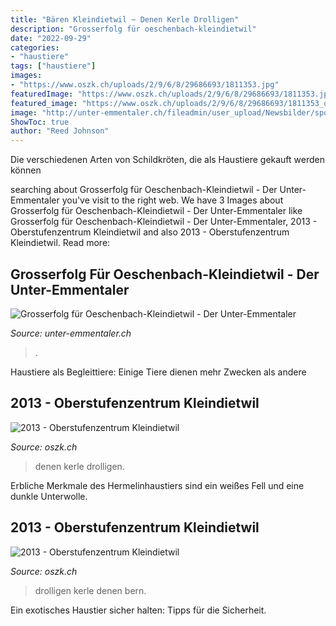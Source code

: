 ```yaml
---
title: "Bären Kleindietwil ~ Denen Kerle Drolligen"
description: "Grosserfolg für oeschenbach-kleindietwil"
date: "2022-09-29"
categories:
- "haustiere"
tags: ["haustiere"]
images:
- "https://www.oszk.ch/uploads/2/9/6/8/29686693/1811353.jpg"
featuredImage: "https://www.oszk.ch/uploads/2/9/6/8/29686693/1811353.jpg"
featured_image: "https://www.oszk.ch/uploads/2/9/6/8/29686693/1811353_orig.jpg"
image: "http://unter-emmentaler.ch/fileadmin/user_upload/Newsbilder/sport/20180920_sport_hornussen_1.jpg"
ShowToc: true
author: "Reed Johnson"
---
```



Die verschiedenen Arten von Schildkröten, die als Haustiere gekauft werden können

	

		
searching about Grosserfolg für Oeschenbach-Kleindietwil - Der Unter-Emmentaler you've visit to the right web. We have 3 Images about Grosserfolg für Oeschenbach-Kleindietwil - Der Unter-Emmentaler like Grosserfolg für Oeschenbach-Kleindietwil - Der Unter-Emmentaler, 2013 - Oberstufenzentrum Kleindietwil and also 2013 - Oberstufenzentrum Kleindietwil. Read more:
		
    
## Grosserfolg Für Oeschenbach-Kleindietwil - Der Unter-Emmentaler

<img loading=lazy src="http://unter-emmentaler.ch/fileadmin/user_upload/Newsbilder/sport/20180920_sport_hornussen_1.jpg" onerror="this.onerror=null;this.src='https://tse1.mm.bing.net/th?id=OIP.XxKeVql7usWc-NBOv4hfBgHaEl&amp;pid=15.1';" alt="Grosserfolg für Oeschenbach-Kleindietwil - Der Unter-Emmentaler">

_Source: unter-emmentaler.ch_

>. 

	

Haustiere als Begleittiere: Einige Tiere dienen mehr Zwecken als andere

    
## 2013 - Oberstufenzentrum Kleindietwil

<img loading=lazy src="https://www.oszk.ch/uploads/2/9/6/8/29686693/1811353_orig.jpg" onerror="this.onerror=null;this.src='https://tse4.mm.bing.net/th?id=OIP.GPyFXCRd_CvsrQyRyjJWsgHaFj&amp;pid=15.1';" alt="2013 - Oberstufenzentrum Kleindietwil">

_Source: oszk.ch_

>denen kerle drolligen. 

	

Erbliche Merkmale des Hermelinhaustiers sind ein weißes Fell und eine dunkle Unterwolle.

    
## 2013 - Oberstufenzentrum Kleindietwil

<img loading=lazy src="https://www.oszk.ch/uploads/2/9/6/8/29686693/1811353.jpg" onerror="this.onerror=null;this.src='https://tse2.mm.bing.net/th?id=OIP.BXQ-2QJMNfh-YgLgthILrwAAAA&amp;pid=15.1';" alt="2013 - Oberstufenzentrum Kleindietwil">

_Source: oszk.ch_

>drolligen kerle denen bern. 

	

Ein exotisches Haustier sicher halten: Tipps für die Sicherheit.

